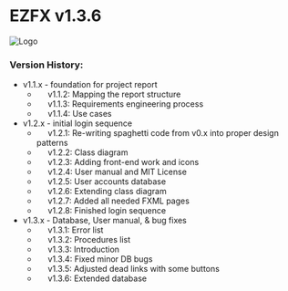# EZFX v1.3.6

![Logo](https://i.imgur.com/Yk6R2Hv.png)

### Version History:
- v1.1.x - foundation for project report
  - &nbsp;&nbsp;&nbsp;&nbsp; v1.1.2: Mapping the report structure
  - &nbsp;&nbsp;&nbsp;&nbsp; v1.1.3: Requirements engineering process
  - &nbsp;&nbsp;&nbsp;&nbsp; v1.1.4: Use cases
- v1.2.x - initial login sequence
  - &nbsp;&nbsp;&nbsp;&nbsp; v1.2.1: Re-writing spaghetti code from v0.x into proper design patterns
  - &nbsp;&nbsp;&nbsp;&nbsp; v1.2.2: Class diagram
  - &nbsp;&nbsp;&nbsp;&nbsp; v1.2.3: Adding front-end work and icons
  - &nbsp;&nbsp;&nbsp;&nbsp; v1.2.4: User manual and MIT License
  - &nbsp;&nbsp;&nbsp;&nbsp; v1.2.5: User accounts database
  - &nbsp;&nbsp;&nbsp;&nbsp; v1.2.6: Extending class diagram
  - &nbsp;&nbsp;&nbsp;&nbsp; v1.2.7: Added all needed FXML pages
  - &nbsp;&nbsp;&nbsp;&nbsp; v1.2.8: Finished login sequence
- v1.3.x - Database, User manual, & bug fixes
  - &nbsp;&nbsp;&nbsp;&nbsp; v1.3.1: Error list
  - &nbsp;&nbsp;&nbsp;&nbsp; v1.3.2: Procedures list
  - &nbsp;&nbsp;&nbsp;&nbsp; v1.3.3: Introduction
  - &nbsp;&nbsp;&nbsp;&nbsp; v1.3.4: Fixed minor DB bugs
  - &nbsp;&nbsp;&nbsp;&nbsp; v1.3.5: Adjusted dead links with some buttons
  - &nbsp;&nbsp;&nbsp;&nbsp; v1.3.6: Extended database
   
   

